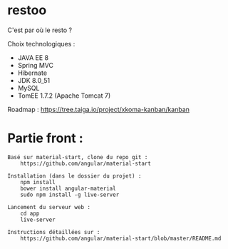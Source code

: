 # restoo
C'est par où le resto ? 

Choix technologiques :
* JAVA EE 8
* Spring MVC
* Hibernate
* JDK 8.0_51
* MySQL
* TomEE 1.7.2 (Apache Tomcat 7)

Roadmap :
https://tree.taiga.io/project/xkoma-kanban/kanban


# Partie front :

	Basé sur material-start, clone du repo git :
		https://github.com/angular/material-start

	Installation (dans le dossier du projet) :
		npm install
		bower install angular-material
		sudo npm install -g live-server

	Lancement du serveur web :
		cd app
		live-server

	Instructions détaillées sur :
		https://github.com/angular/material-start/blob/master/README.md
